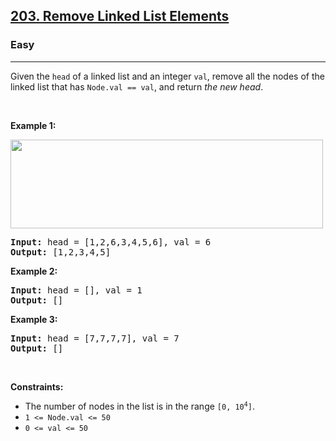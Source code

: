 <h2><a href="https://leetcode.com/problems/remove-linked-list-elements/">203. Remove Linked List Elements</a></h2><h3>Easy</h3><hr><div class=""><p class="">Given the <code class="">head</code> of a linked list and an integer <code class="">val</code>, remove all the nodes of the linked list that has <code class="">Node.val == val</code>, and return <em class="">the new head</em>.</p>

<p class="">&nbsp;</p>
<p class=""><strong class="">Example 1:</strong></p>
<img alt="" src="https://assets.leetcode.com/uploads/2021/03/06/removelinked-list.jpg" style="width: 500px; height: 142px;">
<pre class=""><strong class="">Input:</strong> head = [1,2,6,3,4,5,6], val = 6
<strong class="">Output:</strong> [1,2,3,4,5]
</pre>

<p class=""><strong class="">Example 2:</strong></p>

<pre class=""><strong class="">Input:</strong> head = [], val = 1
<strong class="">Output:</strong> []
</pre>

<p class=""><strong class="">Example 3:</strong></p>

<pre class=""><strong class="">Input:</strong> head = [7,7,7,7], val = 7
<strong class="">Output:</strong> []
</pre>

<p class="">&nbsp;</p>
<p class=""><strong class="">Constraints:</strong></p>

<ul class="">
	<li class="">The number of nodes in the list is in the range <code class="">[0, 10<sup class="">4</sup>]</code>.</li>
	<li class=""><code class="">1 &lt;= Node.val &lt;= 50</code></li>
	<li class=""><code class="">0 &lt;= val &lt;= 50</code></li>
</ul>
</div>